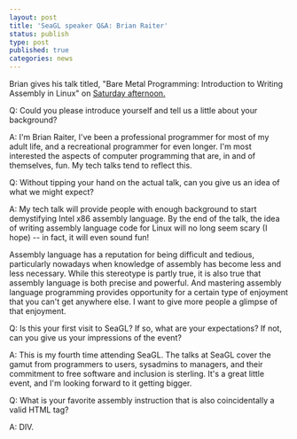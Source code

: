 ```yaml
---
layout: post
title: 'SeaGL speaker Q&A: Brian Raiter'
status: publish
type: post
published: true
categories: news
---
```


Brian gives his talk titled, "Bare Metal Programming: Introduction to Writing Assembly in Linux" on [Saturday afternoon.](https://osem.seagl.org/conference/seagl2016/program/proposal/250)

Q: Could you please introduce yourself and tell us a little about your background?

A: I'm Brian Raiter, I've been a professional programmer for most of my adult life, and a recreational programmer for even longer. I'm most interested the aspects of computer programming that are, in and of themselves, fun. My tech talks tend to reflect this.

Q: Without tipping your hand on the actual talk, can you give us an idea of what we might expect?

A: My tech talk will provide people with enough background to start demystifying Intel x86 assembly language. By the end of the talk, the idea of writing assembly language code for Linux will no long seem scary (I hope) -- in fact, it will even sound fun!

Assembly language has a reputation for being difficult and tedious, particularly nowadays when knowledge of assembly has become less and less necessary. While this stereotype is partly true, it is also true that assembly language is both precise and powerful. And mastering assembly language programming provides opportunity for a certain type of enjoyment that you can't get anywhere else. I want to give more people a glimpse of that enjoyment.

Q: Is this your first visit to SeaGL? If so, what are your expectations? If not, can you give us your impressions of the event?

A: This is my fourth time attending SeaGL. The talks at SeaGL cover the gamut from programmers to users, sysadmins to managers, and their commitment to free software and inclusion is sterling. It's a great little event, and I'm looking forward to it getting bigger.

Q: What is your favorite assembly instruction that is also coincidentally a valid HTML tag?

A: DIV.

